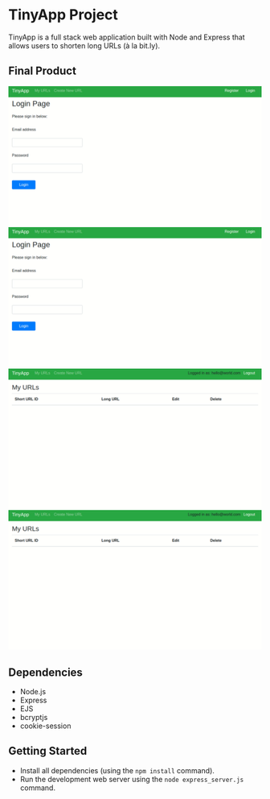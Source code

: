 # TinyApp Project

TinyApp is a full stack web application built with Node and Express that allows users to shorten long URLs (à la bit.ly).

## Final Product

!["Login page"](https://github.com/originallykevin/tinyapp/blob/master/docs/login.gif)
!["Registration"](https://github.com/originallykevin/tinyapp/blob/master/docs/registration.gif)
!["Creat-edit-delete url"](https://github.com/originallykevin/tinyapp/blob/master/docs/create_edit_delete.gif)
!["Access short-url"](https://github.com/originallykevin/tinyapp/blob/master/docs/access_shorturl.gif)

## Dependencies

- Node.js
- Express
- EJS
- bcryptjs
- cookie-session

## Getting Started

- Install all dependencies (using the `npm install` command).
- Run the development web server using the `node express_server.js` command.